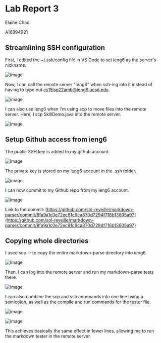 # Lab Report 3

Elaine Chao

A16894921

## Streamlining SSH configuration
First, I edited the ~/.ssh/config file in VS Code to set ieng6 as the server's nickname.

![image](https://user-images.githubusercontent.com/34292064/167538426-ce25ef93-234a-430b-b028-6baa685d13cc.png)

Now, I can call the remote server "ieng6" when ssh-ing into it instead of having to type out cs15lsp22amb@ieng6.ucsd.edu.

![image](https://user-images.githubusercontent.com/34292064/167538469-3f5aa4b2-e854-4afb-b1bf-53f49c00872d.png)

I can also use ieng6 when I'm using scp to move files into the remote server. Here, I scp SkillDemo.java into the remote server.

![image](https://user-images.githubusercontent.com/34292064/167540168-ae8319c6-11f6-4b9c-924a-1354688aa362.png)

## Setup Github access from ieng6
The public SSH key is added to my github account.

![image](https://user-images.githubusercontent.com/34292064/167542504-dbb37b85-e9a9-417b-a7f6-50ff59353e0d.png)

The private key is stored on my ieng6 account in the .ssh folder.

![image](https://user-images.githubusercontent.com/34292064/167542676-2b63f293-fb28-4a90-81a1-8fb7613e3656.png)

I can now commit to my Github repo from my ieng6 account.

![image](https://user-images.githubusercontent.com/34292064/167542589-ce7f476d-6461-4136-935e-8c3098713ebb.png)

Link to the commit: [https://github.com/sol-reveille/markdown-parser/commit/8fa9a1c0e72ec61c6ca870d7294f716b13605a97](https://github.com/sol-reveille/markdown-parser/commit/8fa9a1c0e72ec61c6ca870d7294f716b13605a97)

## Copying whole directories

I used scp -r to copy the entire markdown-parse directory into ieng6.

![image](https://user-images.githubusercontent.com/34292064/167543541-4a8291ea-7fc1-482a-ad39-0d1ef2674ea5.png)

Then, I can log into the remote server and run my markdown-parse tests there.

![image](https://user-images.githubusercontent.com/34292064/167543799-b8793e05-d506-4bd4-874a-4b2eb5fe0afc.png)

I can also combine the scp and ssh commands into one line using a semicolon, as well as the compile and run commands for the tester file.

![image](https://user-images.githubusercontent.com/34292064/167544563-012d8c05-d181-4381-adc4-d8951403fd8b.png)

![image](https://user-images.githubusercontent.com/34292064/167544733-142c518d-1345-4087-ac83-83d4e634c188.png)

This achieves basically the same effect in fewer lines, allowing me to run the markdown tester in the remote server.

